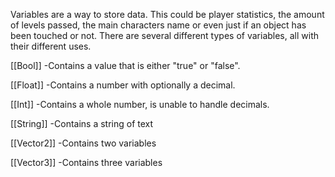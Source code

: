 Variables are a way to store data. This could be player statistics, the amount of levels passed, the main characters name or even just if an object has been touched or not. There are several different types of variables, all with their different uses.

[[Bool]]
-Contains a value that is either "true" or "false".

[[Float]]
-Contains a number with optionally a decimal.

[[Int]]
-Contains a whole number, is unable to handle decimals.

[[String]]
-Contains a string of text

[[Vector2]]
-Contains two variables

[[Vector3]]
-Contains three variables